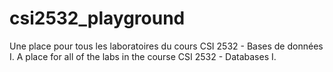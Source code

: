 # csi2532_playground
Une place pour tous les laboratoires du cours CSI 2532 - Bases de données I.
A place for all of the labs in the course CSI 2532 - Databases I.
